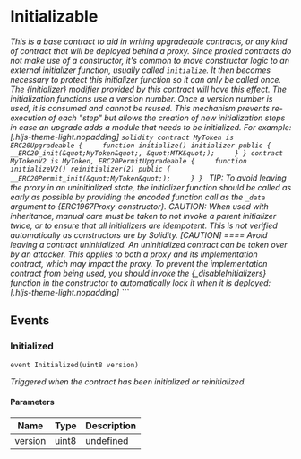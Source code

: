 # Initializable

_This is a base contract to aid in writing upgradeable contracts, or any kind of contract that will be deployed behind a proxy. Since proxied contracts do not make use of a constructor, it&#39;s common to move constructor logic to an external initializer function, usually called `initialize`. It then becomes necessary to protect this initializer function so it can only be called once. The \{initializer\} modifier provided by this contract will have this effect. The initialization functions use a version number. Once a version number is used, it is consumed and cannot be reused. This mechanism prevents re-execution of each &quot;step&quot; but allows the creation of new initialization steps in case an upgrade adds a module that needs to be initialized. For example: [.hljs-theme-light.nopadding] `solidity contract MyToken is ERC20Upgradeable {     function initialize() initializer public {         __ERC20_init(&quot;MyToken&quot;, &quot;MTK&quot;);     } } contract MyTokenV2 is MyToken, ERC20PermitUpgradeable {     function initializeV2() reinitializer(2) public {         __ERC20Permit_init(&quot;MyToken&quot;);     } } ` TIP: To avoid leaving the proxy in an uninitialized state, the initializer function should be called as early as possible by providing the encoded function call as the `_data` argument to \{ERC1967Proxy-constructor\}. CAUTION: When used with inheritance, manual care must be taken to not invoke a parent initializer twice, or to ensure that all initializers are idempotent. This is not verified automatically as constructors are by Solidity. [CAUTION] ==== Avoid leaving a contract uninitialized. An uninitialized contract can be taken over by an attacker. This applies to both a proxy and its implementation contract, which may impact the proxy. To prevent the implementation contract from being used, you should invoke the \{\_disableInitializers\} function in the constructor to automatically lock it when it is deployed: [.hljs-theme-light.nopadding] ```_

## Events

### Initialized

```solidity
event Initialized(uint8 version)
```

_Triggered when the contract has been initialized or reinitialized._

#### Parameters

| Name    | Type  | Description |
| ------- | ----- | ----------- |
| version | uint8 | undefined   |
